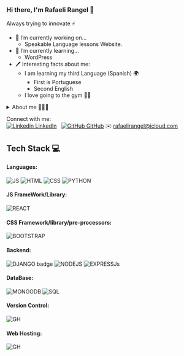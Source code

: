 ### Hi there, I'm Rafaeli Rangel 👋

Always trying to innovate ⚡️
- 🔭 I’m currently working on...  
  - Speakable Language lessons Website.
- 🌱 I’m currently learning...  
  - WordPress
- 🖊️ Interesting facts about me:  
  - I am learning my third Language (Spanish) 🌍   
    - First is Portuguese
    - Second English
  - I love going to the gym 🏋🏻

<details>
 <summary> About me 👩🏻‍💻 </summary>
I am a girl who has always been deeply passionate about technology. My journey began when I took it upon myself to learn IT skills independently. Eventually, I was fortunate enough to secure a job that allowed me to enhance my existing skills and acquire new ones. After a couple of years, I yearned for a fresh challenge, which led me to move to the USA to immerse myself in the language and experience the vibrant culture. It was during my time here that I discovered numerous opportunities in the field of Software Engineering. I thought to myself, "Why not?" and embraced this exciting path. Determined to take on this new challenge, I started building a strong foundation on my own, and now I have successfully graduated from a SWE bootcamp. Coding has become my newfound passion, and I find myself joyfully engrossed in front of my computer for hours, creating and developing innovative projects. I am eagerly looking forward to showcasing my abilities and all that I can accomplish.
</details>  

Connect with me:  
[![Linkedin](https://i.stack.imgur.com/gVE0j.png) LinkedIn](https://www.linkedin.com/in/rafaelirangeldeoliveira/)
&nbsp;
[![GitHub](https://i.stack.imgur.com/tskMh.png) GitHub](https://github.com/rafaelirangel)
✉️ rafaelirangel@icloud.com

## Tech Stack 💻

#### Languages:  
![JS](https://img.shields.io/badge/JavaScript-323330?style=for-the-badge&logo=javascript&logoColor=F7DF1E)
![HTML](https://img.shields.io/badge/HTML5-E34F26?style=for-the-badge&logo=html5&logoColor=white)
![CSS](https://img.shields.io/badge/CSS3-1572B6?style=for-the-badge&logo=css3&logoColor=white)
![PYTHON](https://img.shields.io/badge/Python-FFD43B?style=for-the-badge&logo=python&logoColor=blue)

#### JS FrameWork/Library:
![REACT](https://img.shields.io/badge/React-20232A?style=for-the-badge&logo=react&logoColor=61DAFB)

#### CSS Framework/library/pre-processors:
![BOOTSTRAP](https://img.shields.io/badge/Bootstrap-563D7C?style=for-the-badge&logo=bootstrap&logoColor=white)

#### Backend:
![DJANGO badge](https://img.shields.io/badge/Django-092E20?style=for-the-badge&logo=django&logoColor=green)
![NODEJS](https://img.shields.io/badge/Node.js-339933?style=for-the-badge&logo=nodedotjs&logoColor=white)
![EXPRESSJs](https://img.shields.io/badge/Express.js-000000?style=for-the-badge&logo=express&logoColor=white)

#### DataBase:
![MONGODB](https://img.shields.io/badge/MongoDB-4EA94B?style=for-the-badge&logo=mongodb&logoColor=white)
![SQL](https://img.shields.io/badge/PostgreSQL-316192?style=for-the-badge&logo=postgresql&logoColor=white)

#### Version Control:  
![GH](https://img.shields.io/badge/GitHub-100000?style=for-the-badge&logo=github&logoColor=white)

#### Web Hosting:  
![GH](https://img.shields.io/badge/GitHub%20Pages-222222?style=for-the-badge&logo=GitHub%20Pages&logoColor=white)





 

<!--
**rafaelirangel/rafaelirangel** is a ✨ _special_ ✨ repository because its `README.md` (this file) appears on your GitHub profile.






Languages:








JS FrameWork/Library:




Python Framework/Library:

CSS Framework/library/pre-processors:


Backend:




DataBase:




Web Hosting:




Cloud:


-->
